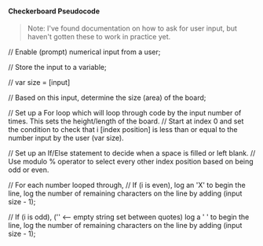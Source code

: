 #### Checkerboard Pseudocode

> Note: I've found documentation on how to ask for user input, but haven't gotten these to work in practice yet.

// Enable (prompt) numerical input from a user;

// Store the input to a variable;

  // var size = [input]

// Based on this input, determine the size (area) of the board;

// Set up a For loop which will loop through code by the input number of times. This sets the height/length of the board.
// Start at index 0 and set the condition to check that i [index position] is less than or equal to the number input by the user (var size).

// Set up an If/Else statement to decide when a space is filled or left blank.
// Use modulo % operator to select every other index position based on being odd or even.

// For each number looped through,
  // If (i is even),
    log an 'X' to begin the line,
    log the number of remaining characters on the line by adding (input size - 1);

  // If (i is odd), ('' <-- empty string set between quotes)
    log a ' ' to begin the line,
    log the number of remaining characters on the line by adding (input size - 1);
